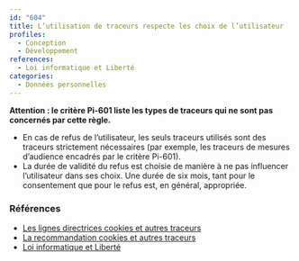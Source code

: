 ```yaml
---
id: "604"
title: L’utilisation de traceurs respecte les choix de l’utilisateur
profiles:
  - Conception
  - Développement
references:
  - Loi informatique et Liberté
categories:
  - Données personnelles
---
```


**Attention : le critère Pi-601 liste les types de traceurs qui ne sont pas concernés par cette règle.**

* En cas de refus de l’utilisateur, les seuls traceurs utilisés sont des traceurs strictement nécessaires (par exemple, les traceurs de mesures d’audience encadrés par le critère Pi-601).
* La durée de validité du refus est choisie de manière à ne pas influencer l’utilisateur dans ses choix. Une durée de six mois, tant pour le consentement que pour le refus est, en général, appropriée.


### Références

*   [Les lignes directrices cookies et autres traceurs](https://circulaire.legifrance.gouv.fr/jorf/id/JORFTEXT000042388179)
*   [La recommandation cookies et autres traceurs](https://circulaire.legifrance.gouv.fr/jorf/id/JORFTEXT000042388197)
*   [Loi informatique et Liberté](https://www.legifrance.gouv.fr/loda/id/JORFTEXT000000886460)
